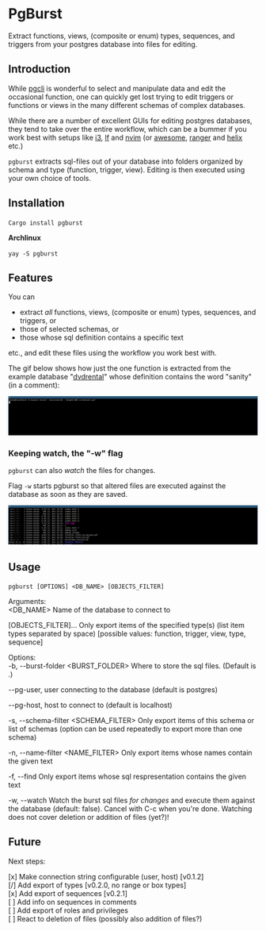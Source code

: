 # PgBurst

Extract functions, views, (composite or enum) types, sequences, and triggers from your postgres database into files for editing.

## Introduction

While [pgcli](https://www.pgcli.com/install) is wonderful to select and manipulate data and edit the occasional function, one can quickly get lost trying to edit triggers or functions or views in the many different schemas of complex databases.

While there are a number of excellent GUIs for editing postgres databases, they tend to take over the entire workflow, which can be a bummer if you work best with setups like [i3](https://i3wm.org/), [lf](https://github.com/gokcehan/lf) and [nvim](https://neovim.io/) (or [awesome](https://awesomewm.org/), [ranger](https://github.com/ranger/ranger) and [helix](https://github.com/helix-editor/helix) etc.)

``pgburst`` extracts sql-files out of your database into folders organized by schema and type (function, trigger, view). Editing is then executed using your own choice of tools.

## Installation

``Cargo install pgburst``

**Archlinux**

``yay -S pgburst``

## Features

You can

- extract *all* functions, views, (composite or enum) types, sequences, and triggers, or 
- those of selected schemas, or 
- those whose sql definition contains a specific text

etc., and edit these files using the workflow you work best with.

The gif below shows how just the one function is extracted from the example database "[dvdrental](https://github.com/arinpro/postgres-sample-db-dvdrental)" whose definition contains the word "sanity" (in a comment):

![Show sanity](pgburst_find.gif)

### Keeping watch, the "-w" flag

``pgburst`` can also *watch* the files for changes. 

Flag ``-w`` starts pgburst so that altered files are executed against the database as soon as they are saved.

![Show waiting](pgburst_wait.gif)

## Usage

``pgburst [OPTIONS] <DB_NAME> [OBJECTS_FILTER]``

Arguments:\
  <DB_NAME>
      Name of the database to connect to

  [OBJECTS_FILTER]...
      Only export items of the specified type(s) (list item types separated by space) [possible values: function, trigger, view, type, sequence]

Options:\
  -b, --burst-folder <BURST_FOLDER>
          Where to store the sql files. (Default is .)

  --pg-user,
          user connecting to the database (default is postgres)

  --pg-host,
          host to connect to (default is localhost)

  -s, --schema-filter <SCHEMA_FILTER>
          Only export items of this schema or list of schemas (option can be used repeatedly to export more than one schema)

  -n, --name-filter <NAME_FILTER>
          Only export items whose names contain the given text

  -f, --find <FIND>
          Only export items whose sql respresentation contains the given text

  -w, --watch
          Watch the burst sql files *for changes* and execute them against the database (default: false). Cancel with C-c when you're done. Watching does not cover deletion or addition of files (yet?)!

## Future

Next steps:

[x] Make connection string configurable (user, host) [v0.1.2]\
[/] Add export of types [v0.2.0, no range or box types]\
[x] Add export of sequences [v0.2.1]\
[ ] Add info on sequences in comments\
[ ] Add export of roles and privileges\
[ ] React to deletion of files (possibly also addition of files?)


